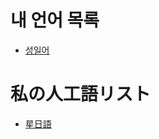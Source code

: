 # 내 언어 목록
* [성일어](/Conlang/Conlang_1/Conlang_1_KR.md)

# 私の人工語リスト
* [星日語](/Conlang/Conlang_1/Conlang_1_JP.md)
